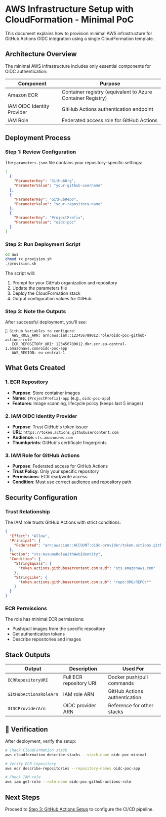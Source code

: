 # AWS Infrastructure Setup with CloudFormation - Minimal PoC

This document explains how to provision minimal AWS infrastructure for GitHub Actions OIDC integration using a single CloudFormation template.

## Architecture Overview

The minimal AWS infrastructure includes only essential components for OIDC authentication:

| Component | Purpose |
|-----------|---------|
| Amazon ECR | Container registry (equivalent to Azure Container Registry) |
| IAM OIDC Identity Provider | GitHub Actions authentication endpoint |
| IAM Role | Federated access role for GitHub Actions |

## Deployment Process

### Step 1: Review Configuration

The `parameters.json` file contains your repository-specific settings:

```json
[
  {
    "ParameterKey": "GitHubOrg",
    "ParameterValue": "your-github-username"
  },
  {
    "ParameterKey": "GitHubRepo", 
    "ParameterValue": "your-repository-name"
  },
  {
    "ParameterKey": "ProjectPrefix",
    "ParameterValue": "oidc-poc"
  }
]
```

### Step 2: Run Deployment Script

```bash
cd aws
chmod +x provision.sh
./provision.sh
```

The script will:

1. Prompt for your GitHub organization and repository
2. Update the parameters file
3. Deploy the CloudFormation stack
4. Output configuration values for GitHub

### Step 3: Note the Outputs

After successful deployment, you'll see:

```text
🔑 GitHub Variables to configure:
   AWS_ROLE_ARN: arn:aws:iam::123456789012:role/oidc-poc-github-actions-role
   ECR_REPOSITORY_URI: 123456789012.dkr.ecr.eu-central-1.amazonaws.com/oidc-poc-app
   AWS_REGION: eu-central-1
```

## What Gets Created

### 1. ECR Repository

- **Purpose**: Store container images
- **Name**: `{ProjectPrefix}-app` (e.g., `oidc-poc-app`)
- **Features**: Image scanning, lifecycle policy (keeps last 5 images)

### 2. IAM OIDC Identity Provider

- **Purpose**: Trust GitHub's token issuer
- **URL**: `https://token.actions.githubusercontent.com`
- **Audience**: `sts.amazonaws.com`
- **Thumbprints**: GitHub's certificate fingerprints

### 3. IAM Role for GitHub Actions

- **Purpose**: Federated access for GitHub Actions
- **Trust Policy**: Only your specific repository
- **Permissions**: ECR read/write access
- **Condition**: Must use correct audience and repository path

## Security Configuration

### Trust Relationship

The IAM role trusts GitHub Actions with strict conditions:

```json
{
  "Effect": "Allow",
  "Principal": {
    "Federated": "arn:aws:iam::ACCOUNT:oidc-provider/token.actions.githubusercontent.com"
  },
  "Action": "sts:AssumeRoleWithWebIdentity",
  "Condition": {
    "StringEquals": {
      "token.actions.githubusercontent.com:aud": "sts.amazonaws.com"
    },
    "StringLike": {
      "token.actions.githubusercontent.com:sub": "repo:ORG/REPO:*"
    }
  }
}
```

### ECR Permissions

The role has minimal ECR permissions:

- Push/pull images from the specific repository
- Get authentication tokens
- Describe repositories and images

## Stack Outputs

| Output | Description | Used For |
|--------|-------------|----------|
| `ECRRepositoryURI` | Full ECR repository URI | Docker push/pull commands |
| `GitHubActionsRoleArn` | IAM role ARN | GitHub Actions authentication |
| `OIDCProviderArn` | OIDC provider ARN | Reference for other stacks |

## 🧪 Verification

After deployment, verify the setup:

```bash
# Check CloudFormation stack
aws cloudformation describe-stacks --stack-name oidc-poc-minimal

# Verify ECR repository
aws ecr describe-repositories --repository-names oidc-poc-app

# Check IAM role
aws iam get-role --role-name oidc-poc-github-actions-role
```

## Next Steps

Proceed to [Step 3: GitHub Actions Setup](step-3-github-actions-setup.md) to configure the CI/CD pipeline.
